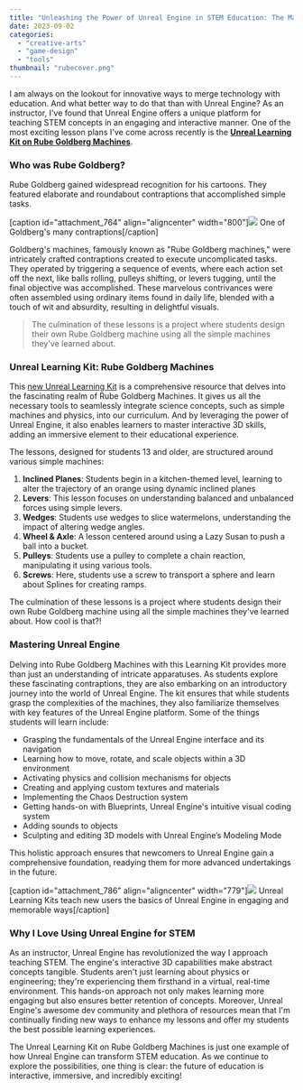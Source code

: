 ```yaml
---
title: "Unleashing the Power of Unreal Engine in STEM Education: The Magic of Rube Goldberg Machines"
date: 2023-09-02
categories: 
  - "creative-arts"
  - "game-design"
  - "tools"
thumbnail: "rubecover.png"
---
```


I am always on the lookout for innovative ways to merge technology with education. And what better way to do that than with Unreal Engine? As an instructor, I've found that Unreal Engine offers a unique platform for teaching STEM concepts in an engaging and interactive manner. One of the most exciting lesson plans I've come across recently is the **[Unreal Learning Kit on Rube Goldberg Machines](https://www.unrealengine.com/en-US/lesson-plans/unreal-learning-kit-rube-goldberg-machines)**.

### **Who was Rube Goldberg?**

Rube Goldberg gained widespread recognition for his cartoons. They featured elaborate and roundabout contraptions that accomplished simple tasks.

\[caption id="attachment\_764" align="aligncenter" width="800"\]![](images/rgoldberg-1.png) One of Goldberg's many contraptions\[/caption\]

Goldberg's machines, famously known as "Rube Goldberg machines," were intricately crafted contraptions created to execute uncomplicated tasks. They operated by triggering a sequence of events, where each action set off the next, like balls rolling, pulleys shifting, or levers tugging, until the final objective was accomplished. These marvelous contrivances were often assembled using ordinary items found in daily life, blended with a touch of wit and absurdity, resulting in delightful visuals.

> The culmination of these lessons is a project where students design their own Rube Goldberg machine using all the simple machines they've learned about.

### **Unreal Learning Kit: Rube Goldberg Machines**

This [new Unreal Learning Kit](https://www.unrealengine.com/en-US/lesson-plans/unreal-learning-kit-rube-goldberg-machines) is a comprehensive resource that delves into the fascinating realm of Rube Goldberg Machines. It gives us all the necessary tools to seamlessly integrate science concepts, such as simple machines and physics, into our curriculum. And by leveraging the power of Unreal Engine, it also enables learners to master interactive 3D skills, adding an immersive element to their educational experience.

The lessons, designed for students 13 and older, are structured around various simple machines:

1. **Inclined Planes**: Students begin in a kitchen-themed level, learning to alter the trajectory of an orange using dynamic inclined planes
2. **Levers**: This lesson focuses on understanding balanced and unbalanced forces using simple levers.
3. **Wedges**: Students use wedges to slice watermelons, understanding the impact of altering wedge angles.
4. **Wheel & Axle**: A lesson centered around using a Lazy Susan to push a ball into a bucket.
5. **Pulleys**: Students use a pulley to complete a chain reaction, manipulating it using various tools.
6. **Screws**: Here, students use a screw to transport a sphere and learn about Splines for creating ramps.

The culmination of these lessons is a project where students design their own Rube Goldberg machine using all the simple machines they've learned about. How cool is that?!

### Mastering Unreal Engine

Delving into Rube Goldberg Machines with this Learning Kit provides more than just an understanding of intricate apparatuses. As students explore these fascinating contraptions, they are also embarking on an introductory journey into the world of Unreal Engine. The kit ensures that while students grasp the complexities of the machines, they also familiarize themselves with key features of the Unreal Engine platform. Some of the things students will learn include:

- Grasping the fundamentals of the Unreal Engine interface and its navigation
- Learning how to move, rotate, and scale objects within a 3D environment
- Activating physics and collision mechanisms for objects
- Creating and applying custom textures and materials
- Implementing the Chaos Destruction system
- Getting hands-on with Blueprints, Unreal Engine's intuitive visual coding system
- Adding sounds to objects
- Sculpting and editing 3D models with Unreal Engine’s Modeling Mode

This holistic approach ensures that newcomers to Unreal Engine gain a comprehensive foundation, readying them for more advanced undertakings in the future.

\[caption id="attachment\_786" align="aligncenter" width="779"\]![](images/ulearning-2.png) Unreal Learning Kits teach new users the basics of Unreal Engine in engaging and memorable ways\[/caption\]

### **Why I Love Using Unreal Engine for STEM**

As an instructor, Unreal Engine has revolutionized the way I approach teaching STEM. The engine's interactive 3D capabilities make abstract concepts tangible. Students aren't just learning about physics or engineering; they're experiencing them firsthand in a virtual, real-time environment. This hands-on approach not only makes learning more engaging but also ensures better retention of concepts. Moreover, Unreal Engine's awesome dev community and plethora of resources mean that I'm continually finding new ways to enhance my lessons and offer my students the best possible learning experiences.

The Unreal Learning Kit on Rube Goldberg Machines is just one example of how Unreal Engine can transform STEM education. As we continue to explore the possibilities, one thing is clear: the future of education is interactive, immersive, and incredibly exciting!
